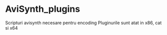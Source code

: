 # AviSynth_plugins
Scripturi avisynth necesare pentru encoding
Pluginurile sunt atat in x86, cat si x64
